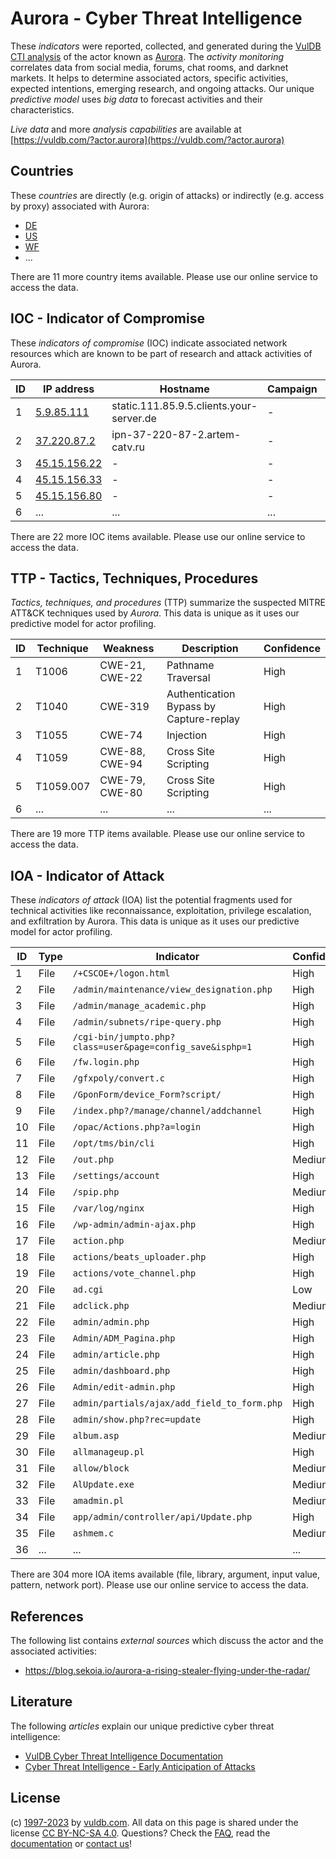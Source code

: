 # Aurora - Cyber Threat Intelligence

These _indicators_ were reported, collected, and generated during the [VulDB CTI analysis](https://vuldb.com/?kb.cti) of the actor known as [Aurora](https://vuldb.com/?actor.aurora). The _activity monitoring_ correlates data from social media, forums, chat rooms, and darknet markets. It helps to determine associated actors, specific activities, expected intentions, emerging research, and ongoing attacks. Our unique _predictive model_ uses _big data_ to forecast activities and their characteristics.

_Live data_ and more _analysis capabilities_ are available at [https://vuldb.com/?actor.aurora](https://vuldb.com/?actor.aurora)

## Countries

These _countries_ are directly (e.g. origin of attacks) or indirectly (e.g. access by proxy) associated with Aurora:

* [DE](https://vuldb.com/?country.de)
* [US](https://vuldb.com/?country.us)
* [WF](https://vuldb.com/?country.wf)
* ...

There are 11 more country items available. Please use our online service to access the data.

## IOC - Indicator of Compromise

These _indicators of compromise_ (IOC) indicate associated network resources which are known to be part of research and attack activities of Aurora.

ID | IP address | Hostname | Campaign | Confidence
-- | ---------- | -------- | -------- | ----------
1 | [5.9.85.111](https://vuldb.com/?ip.5.9.85.111) | static.111.85.9.5.clients.your-server.de | - | High
2 | [37.220.87.2](https://vuldb.com/?ip.37.220.87.2) | ipn-37-220-87-2.artem-catv.ru | - | High
3 | [45.15.156.22](https://vuldb.com/?ip.45.15.156.22) | - | - | High
4 | [45.15.156.33](https://vuldb.com/?ip.45.15.156.33) | - | - | High
5 | [45.15.156.80](https://vuldb.com/?ip.45.15.156.80) | - | - | High
6 | ... | ... | ... | ...

There are 22 more IOC items available. Please use our online service to access the data.

## TTP - Tactics, Techniques, Procedures

_Tactics, techniques, and procedures_ (TTP) summarize the suspected MITRE ATT&CK techniques used by _Aurora_. This data is unique as it uses our predictive model for actor profiling.

ID | Technique | Weakness | Description | Confidence
-- | --------- | -------- | ----------- | ----------
1 | T1006 | CWE-21, CWE-22 | Pathname Traversal | High
2 | T1040 | CWE-319 | Authentication Bypass by Capture-replay | High
3 | T1055 | CWE-74 | Injection | High
4 | T1059 | CWE-88, CWE-94 | Cross Site Scripting | High
5 | T1059.007 | CWE-79, CWE-80 | Cross Site Scripting | High
6 | ... | ... | ... | ...

There are 19 more TTP items available. Please use our online service to access the data.

## IOA - Indicator of Attack

These _indicators of attack_ (IOA) list the potential fragments used for technical activities like reconnaissance, exploitation, privilege escalation, and exfiltration by Aurora. This data is unique as it uses our predictive model for actor profiling.

ID | Type | Indicator | Confidence
-- | ---- | --------- | ----------
1 | File | `/+CSCOE+/logon.html` | High
2 | File | `/admin/maintenance/view_designation.php` | High
3 | File | `/admin/manage_academic.php` | High
4 | File | `/admin/subnets/ripe-query.php` | High
5 | File | `/cgi-bin/jumpto.php?class=user&page=config_save&isphp=1` | High
6 | File | `/fw.login.php` | High
7 | File | `/gfxpoly/convert.c` | High
8 | File | `/GponForm/device_Form?script/` | High
9 | File | `/index.php?/manage/channel/addchannel` | High
10 | File | `/opac/Actions.php?a=login` | High
11 | File | `/opt/tms/bin/cli` | High
12 | File | `/out.php` | Medium
13 | File | `/settings/account` | High
14 | File | `/spip.php` | Medium
15 | File | `/var/log/nginx` | High
16 | File | `/wp-admin/admin-ajax.php` | High
17 | File | `action.php` | Medium
18 | File | `actions/beats_uploader.php` | High
19 | File | `actions/vote_channel.php` | High
20 | File | `ad.cgi` | Low
21 | File | `adclick.php` | Medium
22 | File | `admin/admin.php` | High
23 | File | `Admin/ADM_Pagina.php` | High
24 | File | `admin/article.php` | High
25 | File | `admin/dashboard.php` | High
26 | File | `Admin/edit-admin.php` | High
27 | File | `admin/partials/ajax/add_field_to_form.php` | High
28 | File | `admin/show.php?rec=update` | High
29 | File | `album.asp` | Medium
30 | File | `allmanageup.pl` | High
31 | File | `allow/block` | Medium
32 | File | `AlUpdate.exe` | Medium
33 | File | `amadmin.pl` | Medium
34 | File | `app/admin/controller/api/Update.php` | High
35 | File | `ashmem.c` | Medium
36 | ... | ... | ...

There are 304 more IOA items available (file, library, argument, input value, pattern, network port). Please use our online service to access the data.

## References

The following list contains _external sources_ which discuss the actor and the associated activities:

* https://blog.sekoia.io/aurora-a-rising-stealer-flying-under-the-radar/

## Literature

The following _articles_ explain our unique predictive cyber threat intelligence:

* [VulDB Cyber Threat Intelligence Documentation](https://vuldb.com/?kb.cti)
* [Cyber Threat Intelligence - Early Anticipation of Attacks](https://www.scip.ch/en/?labs.20201022)

## License

(c) [1997-2023](https://vuldb.com/?kb.changelog) by [vuldb.com](https://vuldb.com/?kb.about). All data on this page is shared under the license [CC BY-NC-SA 4.0](https://creativecommons.org/licenses/by-nc-sa/4.0/). Questions? Check the [FAQ](https://vuldb.com/?kb.faq), read the [documentation](https://vuldb.com/?kb) or [contact us](https://vuldb.com/?contact)!
